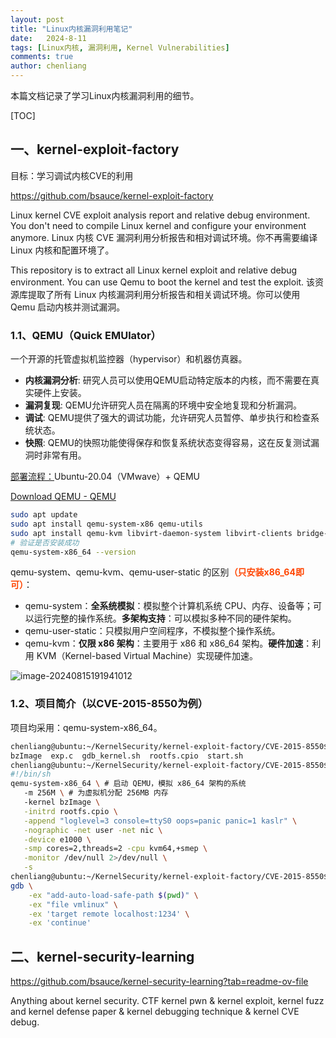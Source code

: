 ```yaml
---
layout: post
title: "Linux内核漏洞利用笔记"
date:   2024-8-11
tags: [Linux内核, 漏洞利用, Kernel Vulnerabilities]
comments: true
author: chenliang
---
```


本篇文档记录了学习Linux内核漏洞利用的细节。

<!-- more -->

[TOC]

## 一、kernel-exploit-factory

目标：学习调试内核CVE的利用

https://github.com/bsauce/kernel-exploit-factory

Linux kernel CVE exploit analysis report and relative debug environment. You don't need to compile Linux kernel and configure your environment anymore. Linux 内核 CVE 漏洞利用分析报告和相对调试环境。你不再需要编译 Linux 内核和配置环境了。

This repository is to extract all Linux kernel exploit and relative debug environment. You can use Qemu to boot the kernel and test the exploit. 该资源库提取了所有 Linux 内核漏洞利用分析报告和相关调试环境。你可以使用 Qemu 启动内核并测试漏洞。

### 1.1、QEMU（Quick EMUlator）

一个开源的托管虚拟机监控器（hypervisor）和机器仿真器。

- **内核漏洞分析**: 研究人员可以使用QEMU启动特定版本的内核，而不需要在真实硬件上安装。
- **漏洞复现**: QEMU允许研究人员在隔离的环境中安全地复现和分析漏洞。
- **调试**: QEMU提供了强大的调试功能，允许研究人员暂停、单步执行和检查系统状态。
- **快照**: QEMU的快照功能使得保存和恢复系统状态变得容易，这在反复测试漏洞时非常有用。

<u>部署流程：</u>Ubuntu-20.04（VMwave）+ QEMU 

[Download QEMU - QEMU](https://www.qemu.org/download/#linux)

```bash
sudo apt update
sudo apt install qemu-system-x86 qemu-utils
sudo apt install qemu-kvm libvirt-daemon-system libvirt-clients bridge-utils
# 验证是否安装成功
qemu-system-x86_64 --version 
```

qemu-system、qemu-kvm、qemu-user-static 的区别<span style="color:#ff4500;">**（只安装x86_64即可）**</span>：

- qemu-system：**全系统模拟**：模拟整个计算机系统 CPU、内存、设备等；可以运行完整的操作系统。**多架构支持**：可以模拟多种不同的硬件架构。
- qemu-user-static：只模拟用户空间程序，不模拟整个操作系统。
- qemu-kvm：**仅限 x86 架构**：主要用于 x86 和 x86_64 架构。**硬件加速**：利用 KVM（Kernel-based Virtual Machine）实现硬件加速。

![image-20240815191941012](C:\mysoft\typora\typora_picture\image-20240815191941012.png)

### 1.2、项目简介（以CVE-2015-8550为例）

项目均采用：qemu-system-x86_64。

```bash
chenliang@ubuntu:~/KernelSecurity/kernel-exploit-factory/CVE-2015-8550$ ls
bzImage  exp.c  gdb_kernel.sh  rootfs.cpio  start.sh
chenliang@ubuntu:~/KernelSecurity/kernel-exploit-factory/CVE-2015-8550$ cat start.sh
#!/bin/sh
qemu-system-x86_64 \ # 启动 QEMU，模拟 x86_64 架构的系统
   -m 256M \ # 为虚拟机分配 256MB 内存
   -kernel bzImage \
   -initrd rootfs.cpio \
   -append "loglevel=3 console=ttyS0 oops=panic panic=1 kaslr" \
   -nographic -net user -net nic \
   -device e1000 \
   -smp cores=2,threads=2 -cpu kvm64,+smep \
   -monitor /dev/null 2>/dev/null \
   -s
chenliang@ubuntu:~/KernelSecurity/kernel-exploit-factory/CVE-2015-8550$ cat gdb_kernel.sh 
gdb \
    -ex "add-auto-load-safe-path $(pwd)" \
    -ex "file vmlinux" \
    -ex 'target remote localhost:1234' \
    -ex 'continue' 

```

## 二、kernel-security-learning

https://github.com/bsauce/kernel-security-learning?tab=readme-ov-file

Anything about kernel security. CTF kernel pwn & kernel exploit, kernel fuzz and kernel defense paper & kernel debugging technique & kernel CVE debug.


